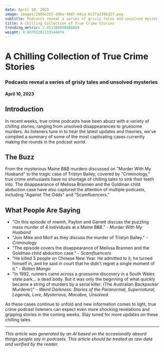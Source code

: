 ```yaml
---
date: April 10, 2023
image: images/2584e315-d96a-4887-b4ca-8c2fa238bd27.png
subtitle: Podcasts reveal a series of grisly tales and unsolved mysteries
title: A Chilling Collection of True Crime Stories
trending_metric: 2.451388888888889
weight: 0.40793201133144474
---
```

# A Chilling Collection of True Crime Stories
### Podcasts reveal a series of grisly tales and unsolved mysteries
#### April 10, 2023
## Introduction
In recent weeks, true crime podcasts have been abuzz with a variety of chilling stories, ranging from unsolved disappearances to gruesome murders. As listeners tune in to hear the latest updates and theories, we've compiled a summary of some of the most captivating cases currently making the rounds in the podcast world.

## The Buzz
From the mysterious Maine B&B murders discussed on "Murder With My Husband" to the tragic case of Tristyn Bailey, covered by "Criminology," true crime enthusiasts have no shortage of chilling tales to sink their teeth into. The disappearance of Melissa Brannen and the Goldman child abduction case have also captured the attention of multiple podcasts, including "Against The Odds" and "Scamfluencers."

## What People Are Saying
- "On this episode of mwmh, Payton and Garrett discuss the puzzling mass murder of 4 individuals at a Maine B&B." - *Murder With My Husband*
- "Join Mike and Morf as they discuss the murder of Tristyn Bailey." - *Criminology*
- "The episode covers the disappearance of Melissa Brannen and the Goldman child abduction case." - *Scamfluencers*
- "He killed 3 people on Chinese New Year. He admitted to it, he turned himself in, and he said in court that he didn’t regret a single moment of it." - *Rotten Mango*
- "In 1992, runners came across a gruesome discovery in a South Wales state park… a dead body. But it was only the beginning of what quickly became a string of murders by a serial killer. (The Australian Backpacker Murderer)" - *Weird Darkness: Stories of the Paranormal, Supernatural, Legends, Lore, Mysterious, Macabre, Unsolved*

As these cases continue to unfold and new information comes to light, true crime podcast listeners can expect even more shocking revelations and gripping stories in the coming weeks. Stay tuned for more updates on these chilling tales.

 --- 

*This article was generated by an AI based on the occasionally absurd things people say in podcasts. This article should be treated as raw data and verified by the reader.*